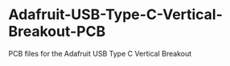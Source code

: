 # Adafruit-USB-Type-C-Vertical-Breakout-PCB
PCB files for the Adafruit USB Type C Vertical Breakout

